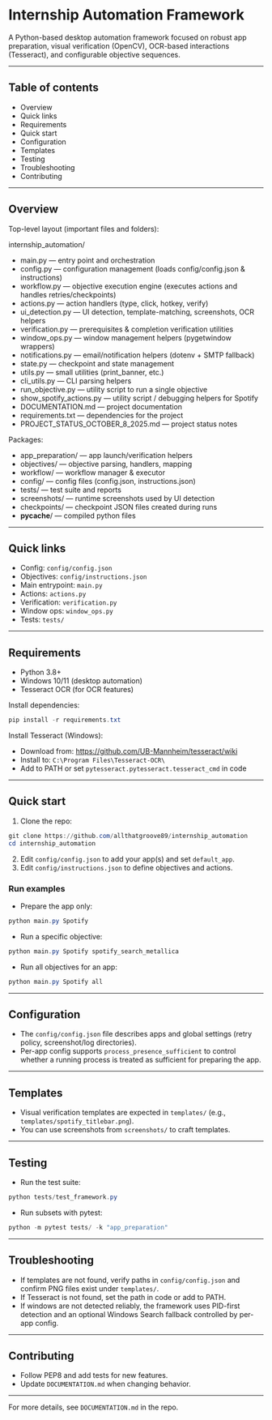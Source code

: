 # Internship Automation Framework

A Python-based desktop automation framework focused on robust app preparation, visual verification (OpenCV), OCR-based interactions (Tesseract), and configurable objective sequences.

---

## Table of contents
- Overview
- Quick links
- Requirements
- Quick start
- Configuration
- Templates
- Testing
- Troubleshooting
- Contributing

---

## Overview

Top-level layout (important files and folders):

internship_automation/

- main.py — entry point and orchestration
- config.py — configuration management (loads config/config.json & instructions)
- workflow.py — objective execution engine (executes actions and handles retries/checkpoints)
- actions.py — action handlers (type, click, hotkey, verify)
- ui_detection.py — UI detection, template-matching, screenshots, OCR helpers
- verification.py — prerequisites & completion verification utilities
- window_ops.py — window management helpers (pygetwindow wrappers)
- notifications.py — email/notification helpers (dotenv + SMTP fallback)
- state.py — checkpoint and state management
- utils.py — small utilities (print_banner, etc.)
- cli_utils.py — CLI parsing helpers
- run_objective.py — utility script to run a single objective
- show_spotify_actions.py — utility script / debugging helpers for Spotify
- DOCUMENTATION.md — project documentation
- requirements.txt — dependencies for the project
- PROJECT_STATUS_OCTOBER_8_2025.md — project status notes

Packages:

- app_preparation/ — app launch/verification helpers
- objectives/ — objective parsing, handlers, mapping
- workflow/ — workflow manager & executor
- config/ — config files (config.json, instructions.json)
- tests/ — test suite and reports
- screenshots/ — runtime screenshots used by UI detection
- checkpoints/ — checkpoint JSON files created during runs
- __pycache__/ — compiled python files

---

## Quick links

- Config: `config/config.json`
- Objectives: `config/instructions.json`
- Main entrypoint: `main.py`
- Actions: `actions.py`
- Verification: `verification.py`
- Window ops: `window_ops.py`
- Tests: `tests/`

---

## Requirements

- Python 3.8+
- Windows 10/11 (desktop automation)
- Tesseract OCR (for OCR features)

Install dependencies:

```powershell
pip install -r requirements.txt
```

Install Tesseract (Windows):

- Download from: https://github.com/UB-Mannheim/tesseract/wiki
- Install to: `C:\Program Files\Tesseract-OCR\`
- Add to PATH or set `pytesseract.pytesseract.tesseract_cmd` in code

---

## Quick start

1. Clone the repo:

```powershell
git clone https://github.com/allthatgroove89/internship_automation
cd internship_automation
```

2. Edit `config/config.json` to add your app(s) and set `default_app`.
3. Edit `config/instructions.json` to define objectives and actions.

### Run examples

- Prepare the app only:

```powershell
python main.py Spotify
```

- Run a specific objective:

```powershell
python main.py Spotify spotify_search_metallica
```

- Run all objectives for an app:

```powershell
python main.py Spotify all
```

---

## Configuration

- The `config/config.json` file describes apps and global settings (retry policy, screenshot/log directories).
- Per-app config supports `process_presence_sufficient` to control whether a running process is treated as sufficient for preparing the app.

---

## Templates

- Visual verification templates are expected in `templates/` (e.g., `templates/spotify_titlebar.png`).
- You can use screenshots from `screenshots/` to craft templates.

---

## Testing

- Run the test suite:

```powershell
python tests/test_framework.py
```

- Run subsets with pytest:

```powershell
python -m pytest tests/ -k "app_preparation"
```

---

## Troubleshooting

- If templates are not found, verify paths in `config/config.json` and confirm PNG files exist under `templates/`.
- If Tesseract is not found, set the path in code or add to PATH.
- If windows are not detected reliably, the framework uses PID-first detection and an optional Windows Search fallback controlled by per-app config.

---

## Contributing

- Follow PEP8 and add tests for new features.
- Update `DOCUMENTATION.md` when changing behavior.

---

For more details, see `DOCUMENTATION.md` in the repo.
